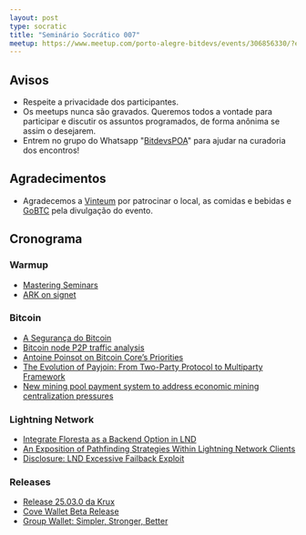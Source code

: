 ```yaml
---
layout: post
type: socratic
title: "Seminário Socrático 007"
meetup: https://www.meetup.com/porto-alegre-bitdevs/events/306856330/?eventOrigin=group_upcoming_events
---
```


## Avisos

- Respeite a privacidade dos participantes.
- Os meetups nunca são gravados. Queremos todos a vontade para participar e discutir os assuntos programados, de forma anônima se assim o desejarem.
- Entrem no grupo do Whatsapp "[BitdevsPOA](https://chat.whatsapp.com/I9OKdMexmXVBQMHEPb2Uyp)" para ajudar na curadoria dos encontros!

## Agradecimentos

- Agradecemos a [Vinteum](https://vinteum.org) por patrocinar o local, as comidas e bebidas e [GoBTC](https://gobtc.com.br) pela divulgação do evento.

## Cronograma

### Warmup

* [Mastering Seminars](https://vinteum.org/mastering/)
* [ARK on signet](https://x.com/2ndbtc/status/1902400806659514562)

### Bitcoin

* [A Segurança do Bitcoin](https://gobtc.com.br/blog/a-segurana-do-bitcoin)
* [Bitcoin node P2P traffic analysis](https://delvingbitcoin.org/t/bitcoin-node-p2p-traffic-analysis/1490)
* [Antoine Poinsot on Bitcoin Core’s Priorities](https://delvingbitcoin.org/t/antoine-poinsot-on-bitcoin-cores-priorities/1470)
* [The Evolution of Payjoin: From Two-Party Protocol to Multiparty Framework](https://payjoindevkit.org/2025/03/18/the-evolution-of-payjoin/)
* [New mining pool payment system to address economic mining centralization pressures](https://blog.dmnd.work/understanding-slice-pplns-jd/)

### Lightning Network

* [Integrate Floresta as a Backend Option in LND](https://github.com/lightningnetwork/lnd/issues/9608)
* [An Exposition of Pathfinding Strategies Within Lightning Network Clients](https://delvingbitcoin.org/t/an-exposition-of-pathfinding-strategies-within-lightning-network-clients/1500)
* [Disclosure: LND Excessive Failback Exploit](https://delvingbitcoin.org/t/disclosure-lnd-excessive-failback-exploit/1493)

### Releases

* [Release 25.03.0 da Krux](https://github.com/selfcustody/krux/releases/tag/v25.03.0)
* [Cove Wallet Beta Release](https://covebitcoinwallet.com/)
* [Group Wallet: Simpler, Stronger, Better](https://nunchuk.io/blog/group-wallet)

